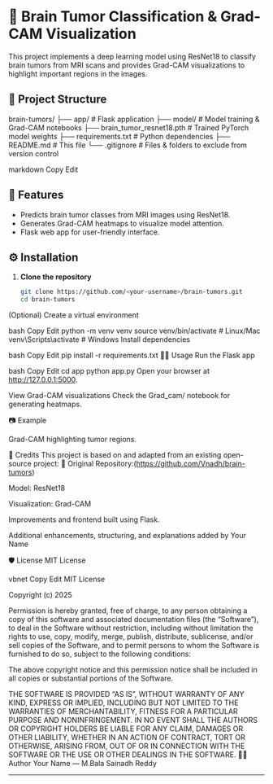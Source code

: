 # 🧠 Brain Tumor Classification & Grad-CAM Visualization

This project implements a deep learning model using ResNet18 to classify brain tumors from MRI scans and provides Grad-CAM visualizations to highlight important regions in the images.

## 📂 Project Structure

brain-tumors/
├── app/ # Flask application
├── model/ # Model training & Grad-CAM notebooks
├── brain_tumor_resnet18.pth # Trained PyTorch model weights
├── requirements.txt # Python dependencies
├── README.md # This file
└── .gitignore # Files & folders to exclude from version control

markdown
Copy
Edit

## 🚀 Features

- Predicts brain tumor classes from MRI images using ResNet18.
- Generates Grad-CAM heatmaps to visualize model attention.
- Flask web app for user-friendly interface.

## ⚙️ Installation

1. **Clone the repository**  
   ```bash
   git clone https://github.com/<your-username>/brain-tumors.git
   cd brain-tumors
(Optional) Create a virtual environment

bash
Copy
Edit
python -m venv venv
source venv/bin/activate  # Linux/Mac
venv\Scripts\activate     # Windows
Install dependencies

bash
Copy
Edit
pip install -r requirements.txt
🏃‍♂️ Usage
Run the Flask app

bash
Copy
Edit
cd app
python app.py
Open your browser at http://127.0.0.1:5000.

View Grad-CAM visualizations
Check the Grad_cam/ notebook for generating heatmaps.

📷 Example

Grad-CAM highlighting tumor regions.

📝 Credits
This project is based on and adapted from an existing open-source project:
🔗 Original Repository:(https://github.com/Vnadh/brain-tumors)

Model: ResNet18

Visualization: Grad-CAM

Improvements and frontend built using Flask.

Additional enhancements, structuring, and explanations added by Your Name

🛡️ License
MIT License

vbnet
Copy
Edit
MIT License

Copyright (c) 2025 <your-name>

Permission is hereby granted, free of charge, to any person obtaining a copy of this software and associated documentation files (the “Software”), to deal in the Software without restriction, including without limitation the rights to use, copy, modify, merge, publish, distribute, sublicense, and/or sell copies of the Software, and to permit persons to whom the Software is furnished to do so, subject to the following conditions:

The above copyright notice and this permission notice shall be included in all copies or substantial portions of the Software.

THE SOFTWARE IS PROVIDED “AS IS”, WITHOUT WARRANTY OF ANY KIND, EXPRESS OR IMPLIED, INCLUDING BUT NOT LIMITED TO THE WARRANTIES OF MERCHANTABILITY, FITNESS FOR A PARTICULAR PURPOSE AND NONINFRINGEMENT. IN NO EVENT SHALL THE AUTHORS OR COPYRIGHT HOLDERS BE LIABLE FOR ANY CLAIM, DAMAGES OR OTHER LIABILITY, WHETHER IN AN ACTION OF CONTRACT, TORT OR OTHERWISE, ARISING FROM, OUT OF OR IN CONNECTION WITH THE SOFTWARE OR THE USE OR OTHER DEALINGS IN THE SOFTWARE.
👨‍💻 Author
Your Name — M.Bala Sainadh Reddy

---

